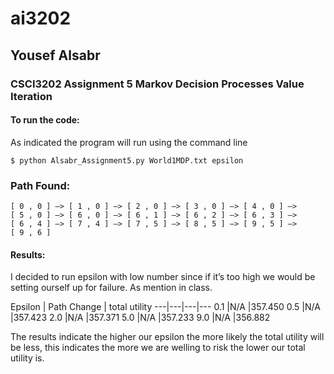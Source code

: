 # ai3202

## Yousef Alsabr 

### CSCI3202 Assignment 5 Markov Decision Processes Value Iteration

#### To run the code:

As indicated the program will run using the command line

```
$ python Alsabr_Assignment5.py World1MDP.txt epsilon

```
### Path Found:

```
[ 0 , 0 ] —> [ 1 , 0 ] —> [ 2 , 0 ] —> [ 3 , 0 ] —> [ 4 , 0 ] —>
[ 5 , 0 ] —> [ 6 , 0 ] —> [ 6 , 1 ] —> [ 6 , 2 ] —> [ 6 , 3 ] —>
[ 6 , 4 ] —> [ 7 , 4 ] —> [ 7 , 5 ] —> [ 8 , 5 ] —> [ 9 , 5 ] —>
[ 9 , 6 ]

```

#### Results:

I decided to run epsilon with low number since if it’s too high we would be setting ourself up for failure. As mention in class.

Epsilon | Path Change | total utility
---|---|---|---
0.1	|N/A	|357.450
0.5	|N/A	|357.423
2.0	|N/A	|357.371
5.0	|N/A	|357.233
9.0	|N/A	|356.882


The results indicate the higher our epsilon the more likely the total utility will be less, this indicates the more we are welling to risk the lower our total utility is.


